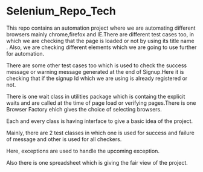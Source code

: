 # Selenium_Repo_Tech
This repo contains an automation project where we are automating different browsers mainly chrome,firefox and IE.There are 
different test cases too, in which we are  checking that the page is loaded or not by using its title name . Also, we are 
checking different elements which we are going to use further for automation.

There are some other test cases too which is used to check the success message or warning message generated at the end of 
Signup.Here it is checking that if the signup Id which we are using is already registered or not.

There is one wait class in utilities package which is containg the explicit waits and are called at the time of page load or 
verifying pages.There is one Browser Factory ehich gives the choice of selecting browsers.

Each and every class is having interface to give a basic idea of the project.

Mainly, there are 2 test classes in which one is used for success and failure of message and other is used for all checkers.

Here, exceptions are used to handle the upcoming exception.

Also there is one spreadsheet which is giving the fair view of the project.
